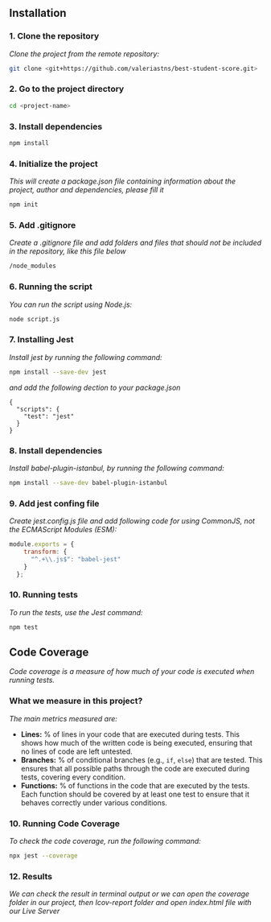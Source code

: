 ## Installation

### 1. Clone the repository
*Clone the project from the remote repository:*
```bash
git clone <git+https://github.com/valeriastns/best-student-score.git>
```

### 2. Go to the project directory 
```bash
cd <project-name>
```

### 3. Install dependencies
```bash
npm install
```

### 4. Initialize the project
*This will create a package.json file containing information about the project, author and dependencies, please fill it*
```bash
npm init
```

### 5. Add .gitignore
*Create a .gitignore file and add folders and files that should not be included in the repository, like this file below*
```bash
/node_modules
```

### 6. Running the script
*You can run the script using Node.js:*
```bash
node script.js
```

### 7. Installing Jest
*Install jest by running the following command:*
```bash
npm install --save-dev jest
```
*and add the following dection to your package.json*
```
{
  "scripts": {
    "test": "jest"
  }
}
```

### 8. Install dependencies
*Install babel-plugin-istanbul, by running the following command:*
```bash
npm install --save-dev babel-plugin-istanbul
```

### 9. Add jest confing file
*Create jest.config.js file and add following code for using CommonJS, not the ECMAScript Modules (ESM):*
``` js
module.exports = {
    transform: {
      "^.+\\.js$": "babel-jest"
    }
  };
```

### 10. Running tests
*To run the tests, use the Jest command:*
```bash
npm test
```

## Code Coverage
*Code coverage is a measure of how much of your code is executed when running tests.*
### What we measure in this project?
*The main metrics measured are:*
-  **Lines:** % of lines in your code that are executed during tests. This shows how much of the written code is being executed, ensuring that no lines of code are left untested.
-  **Branches:** % of conditional branches (e.g., `if`, `else`) that are tested. This ensures that all possible paths through the code are executed during tests, covering every condition.
-  **Functions:** % of functions in the code that are executed by the tests. Each function should be covered by at least one test to ensure that it behaves correctly under various conditions.

### 10. Running Code Coverage
*To check the code coverage, run the following command:*
```bash
npx jest --coverage
```

### 12. Results
*We can check the result in terminal output or we can open the coverage folder in our project, then Icov-report folder and open index.html file with our Live Server*